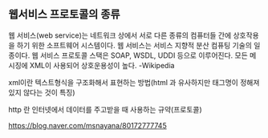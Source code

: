 ## 웹서비스 프로토콜의 종류

웹 서비스(web service)는 네트워크 상에서 서로 다른 종류의 컴퓨터들 간에 상호작용을 하기 위한 소프트웨어 시스템이다. 웹 서비스는 서비스 지향적 분산 컴퓨팅 기술의 일종이다. 웹 서비스 프로토콜 스택은 SOAP, WSDL, UDDI 등으로 이루어진다. 모든 메시징에 XML이 사용되어 상호운용성이 높다. -Wikipedia

xml이란
텍스트형식을 구조화해서 표현하는 방법(html 과 유사하지만 태그명이 정해져있지 않다는 것이 특징)

http 란
인터넷에서 데이터를 주고받을 때 사용하는 규약(프로토콜)

https://blog.naver.com/msnayana/80172777745
